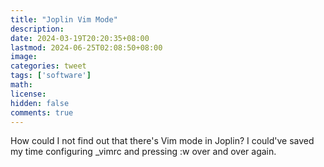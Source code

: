 ```yaml
---
title: "Joplin Vim Mode"
description: 
date: 2024-03-19T20:20:35+08:00
lastmod: 2024-06-25T02:08:50+08:00
image: 
categories: tweet
tags: ['software']
math: 
license: 
hidden: false
comments: true
---
```


How could I not find out that there's Vim mode in Joplin? I could've saved my time configuring _vimrc and pressing :w over and over again.


